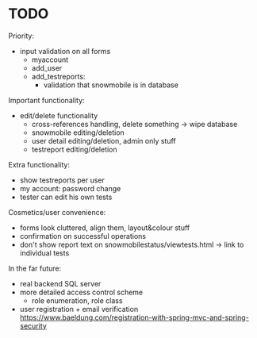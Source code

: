 # TODO

Priority:
- input validation on all forms
  - myaccount
  - add_user
  - add_testreports:
     * validation that snowmobile is in database
	

Important functionality:
- edit/delete functionality
  - cross-references handling, delete something -> wipe database
  - snowmobile editing/deletion
  - user detail editing/deletion, admin only stuff
  - testreport editing/deletion

Extra functionality:
- show testreports per user
- my account: password change
- tester can edit his own tests

Cosmetics/user convenience:
- forms look cluttered, align them, layout&colour stuff
- confirmation on successful operations
- don't show report text on snowmobilestatus/viewtests.html -> link to individual tests
  
In the far future:
- real backend SQL server
- more detailed access control scheme
  - role enumeration, role class
- user registration + email verification
https://www.baeldung.com/registration-with-spring-mvc-and-spring-security  
